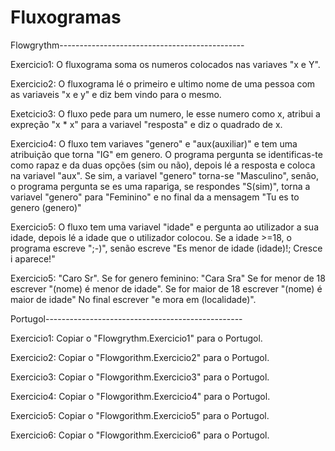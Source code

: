 # Fluxogramas
Flowgrythm----------------------------------------------

Exercicio1: O fluxograma soma os numeros colocados nas variaves "x e Y".

Exercicio2: O fluxograma lé o primeiro e ultimo nome de uma pessoa com as variaveis "x e y" e diz bem vindo para o mesmo.

Exetcicio3: O fluxo pede para um numero, le esse numero como x, atribui a expreção "x * x" para a variavel "resposta" e diz o quadrado de x.

Exercicio4: O fluxo tem variaves "genero" e "aux(auxiliar)" e tem uma atribuição que torna "IG" em genero. O programa pergunta se identificas-te como rapaz e da duas opções (sim ou não), depois lé a resposta e coloca na variavel "aux".
Se sim, a variavel "genero" torna-se "Masculino", senão, o programa pergunta se es uma rapariga, se respondes "S(sim)", torna a variavel "genero" para "Feminino" e no final da a mensagem "Tu es to genero (genero)"

Exercicio5: O fluxo tem uma variavel "idade" e pergunta ao utilizador a sua idade, depois lé a idade que o utilizador colocou.
Se a idade >=18, o programa escreve ";-)", senão escreve "Es menor de idade (idade)!; Cresce i aparece!"

Exercicio5: "Caro Sr". Se for genero feminino: "Cara Sra"
Se for menor de 18 escrever "(nome) é menor de idade". Se for maior de 18 escrever "(nome) é maior de idade"
No final escrever "e mora em (localidade)".

Portugol-------------------------------------------------

Exercicio1: Copiar o "Flowgrythm.Exercicio1" para o Portugol.

Exercicio2: Copiar o "Flowgorithm.Exercicio2" para o Portugol.

Exercicio3: Copiar o "Flowgorithm.Exercicio3" para o Portugol.

Exercicio4: Copiar o "Flowgorithm.Exercicio4" para o Portugol.

Exercicio5: Copiar o "Flowgorithm.Exercicio5" para o Portugol.

Exercicio6: Copiar o "Flowgorithm.Exercicio6" para o Portugol.
